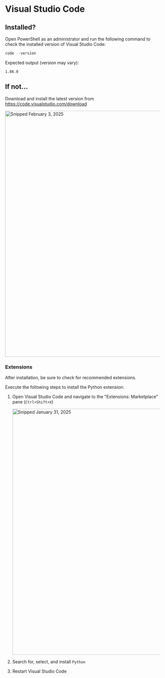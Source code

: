 # Visual Studio Code

## Installed?

Open PowerShell as an administrator and run the following command to check the installed version of Visual Studio Code:
```powershell
code --version
```

Expected output (version may vary):
```
1.86.0
```

## If not...

Download and install the latest version from https://code.visualstudio.com/download

<img src="https://github.com/user-attachments/assets/c5a8b922-259c-4add-9637-6f83d825e97b" width="800" title="Snipped February 3, 2025" />

### Extensions

After installation, be sure to check for recommended extensions.

Execute the following steps to install the Python extension:

1. Open Visual Studio Code and navigate to the "Extensions: Marketplace" pane (`Ctrl+Shift+X`)

   <img src="https://github.com/user-attachments/assets/815273f0-a430-4e08-9056-d2fc91b4cec9" width="800" title="Snipped January 31, 2025" />

2. Search for, select, and install `Python`
3. Restart Visual Studio Code


